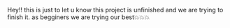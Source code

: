 Hey!! this is just to let u know this project is unfinished and we are trying to finish it.
as begginers we are trying our best💥💥💥
